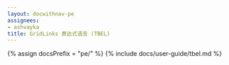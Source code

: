 ```yaml
---
layout: docwithnav-pe
assignees:
- ashvayka
title: GridLinks 表达式语言 (TBEL)
---
```


{% assign docsPrefix = "pe/" %}
{% include docs/user-guide/tbel.md %}